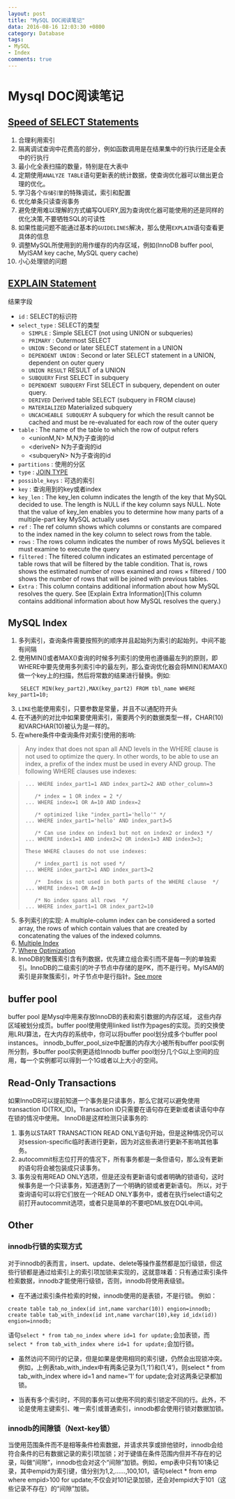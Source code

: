 ```yaml
---
layout: post
title: "MySQL DOC阅读笔记"
data: 2016-08-16 12:03:30 +0800
category: Database
tags:
- MySQL
- Index
comments: true
---
```



# Mysql DOC阅读笔记

## [Speed of SELECT Statements](http://dev.mysql.com/doc/refman/5.7/en/select-speed.html)

1. 合理利用索引
2. 隔离调试查询中花费高的部分，例如函数调用是在结果集中的行执行还是全表中的行执行
3. 最小化全表扫描的数量，特别是在大表中
4. 定期使用`ANALYZE TABLE`语句更新表的统计数据，使查询优化器可以做出更合理的优化。
5. 学习各个`存储引擎`的特殊调试，索引和配置
6. 优化单条只读查询事务
7. 避免使用难以理解的方式编写QUERY,因为查询优化器可能使用的还是同样的优化决策,不要牺牲SQL的可读性
8. 如果性能问题不能通过基本的`GUIDELINES`解决，那么使用`EXPLAIN`语句查看更具体的信息
9. 调整MySQL所使用到的用作缓存的内存区域，例如(InnoDB buffer pool, MyISAM key cache, MySQL query cache)
10. 小心处理锁的问题 

## [EXPLAIN Statement](http://dev.mysql.com/doc/refman/5.7/en/explain-output.html)
结果字段

* `id` : SELECT的标识符
* `select_type` : SELECT的类型
	* `SIMPLE` : Simple SELECT (not using UNION or subqueries)
	* `PRIMARY` : Outermost SELECT
	* `UNION` : Second or later SELECT statement in a UNION
	* `DEPENDENT UNION` : Second or later SELECT statement in a UNION, dependent on outer query
	* `UNION RESULT`       RESULT of a UNION
	* `SUBQUERY`  			First SELECT in subquery
	* `DEPENDENT SUBQUERY`    	First SELECT in subquery, dependent on outer query.
	* `DERIVED`   		Derived table SELECT (subquery in FROM clause)
	* `MATERIALIZED`    		Materialized subquery
	* `UNCACHEABLE SUBQUERY`  		A subquery for which the result cannot be cached and must be re-evaluated for each row of the outer query
* `table` : The name of the table to which the row of output refers
	* \<unionM,N> M,N为子查询的id
	* \<deriveN>  N为子查询的id
	* \<subqueryN> 	N为子查询的id
* `partitions` : 使用的分区
* `type` : [JOIN TYPE](http://dev.mysql.com/doc/refman/5.7/en/explain-output.html#explain-join-types) 
* `possible_keys` : 可选的索引
* `key` : 查询用到的key或者index
* `key_len` : The key_len column indicates the length of the key that MySQL decided to use. The length is NULL if the key column says NULL. Note that the value of key_len enables you to determine how many parts of a multiple-part key MySQL actually uses
* `ref` : The ref column shows which columns or constants are compared to the index named in the key column to select rows from the table. 
* `rows` : The rows column indicates the number of rows MySQL believes it must examine to execute the query
* `filtered` : The filtered column indicates an estimated percentage of table rows that will be filtered by the table condition. That is, rows shows the estimated number of rows examined and rows × filtered / 100 shows the number of rows that will be joined with previous tables. 
* `Extra` : This column contains additional information about how MySQL resolves the query. See [Explain Extra Information](This column contains additional information about how MySQL resolves the query.)

## MySQL Index

1. 多列索引，查询条件需要按照列的顺序并且起始列为索引的起始列，中间不能有间隔
2. 使用MIN()或者MAX()查询的时候多列索引的使用也遵循最左列的原则，即WHERE中要先使用多列索引中的最左列，那么查询优化器会将MIN()和MAX()做一个key上的扫描，然后将常数的结果进行替换。例如:
```
	SELECT MIN(key_part2),MAX(key_part2) FROM tbl_name WHERE key_part1=10;
```

3. `LIKE`也能使用索引，只要参数是常量，并且不以通配符开头
4. 在不通列的对比中如果要使用索引，需要两个列的数据类型一样，CHAR(10)和VARCHAR(10)被认为是一样的。
5. 在where条件中查询条件对索引使用的影响:
 
 > Any index that does not span all AND levels in the WHERE clause is not used to optimize the query. In other words, to be able to use an index, a prefix of the index must be used in every AND group.
 > The following WHERE clauses use indexes:
 
 > ```
 > ... WHERE index_part1=1 AND index_part2=2 AND other_column=3
 >
 >    /* index = 1 OR index = 2 */
 >... WHERE index=1 OR A=10 AND index=2
 >
 >    /* optimized like "index_part1='hello'" */
 >... WHERE index_part1='hello' AND index_part3=5
 >
 >    /* Can use index on index1 but not on index2 or index3 */
 >... WHERE index1=1 AND index2=2 OR index1=3 AND index3=3;
 >
 >These WHERE clauses do not use indexes:
 >
 >    /* index_part1 is not used */
 >... WHERE index_part2=1 AND index_part3=2
 >
 >    /*  Index is not used in both parts of the WHERE clause  */
 >... WHERE index=1 OR A=10
 >
 >    /* No index spans all rows  */
 >... WHERE index_part1=1 OR index_part2=10
 >```

5. 多列索引的实现: A multiple-column index can be considered a sorted array, the rows of which contain values that are created by concatenating the values of the indexed columns. 
6. [Multiple Index](http://dev.mysql.com/doc/refman/5.7/en/multiple-column-indexes.html)
7. [Where Optimization](http://dev.mysql.com/doc/refman/5.7/en/where-optimizations.html)
8. InnoDB的聚簇索引含有列数据，优先建立组合索引而不是每一列的单独索引。InnoDB的二级索引的叶子节点中存储的是PK，而不是行号。MyISAM的索引是非聚簇索引，叶子节点中是行指针。[See more](http://www.cnblogs.com/hustcat/archive/2009/10/28/1591648.html)


## buffer pool
 buffer pool 是Mysql中用来存放InnoDB的表和索引数据的内存区域， 这些内存区域被划分成页。buffer pool使用使用linked list作为pages的实现。页的交换使用LRU算法，在大内存的系统中，你可以将buffer pool划分成多个buffer pool instances。 innodb\_buffer\_pool_size中配置的内存大小被所有buffer pool实例所分割，多buffer pool实例更适给Innodb buffer pool划分几个G以上空间的应用，每一个实例都可以得到一个1G或者以上大小的空间。

## Read-Only Transactions
如果InnoDB可以提前知道一个事务是只读事务，那么它就可以避免使用transaction ID(TRX_ID)。Transaction ID只需要在语句存在更新或者读语句中存在锁的情况中使用。
InnoDB是这样检测只读事务的:

1. 事务以START TRANSACTION READ ONLY语句开始，但是这种情况仍可以对session-specific临时表进行更新，因为对这些表进行更新不影响其他事务。
2. autocommit标志位打开的情况下，所有事务都是一条但语句，那么没有更新的语句将会被包装成只读事务。
3. 事务没有用READ ONLY选项，但是还没有更新语句或者明确的锁语句，这时候事务是一个只读事务，知道遇到了一个明确的锁或者更新语句。
所以，对于查询语句可以将它们放在一个READ ONLY事务中，或者在执行select语句之前打开autocommit选项，或者只是简单的不要吧DML放在DQL中间。

## Other
###  innodb行锁的实现方式

 对于innodb的表而言，insert、update、delete等操作虽然都是加行级锁，但这些行锁都是通过给索引上的索引项加锁来实现的，这就意味着：只有通过索引条件检索数据，innodb才能使用行级锁，否则，innodb将使用表级锁。
 * 在不通过索引条件检索的时候，innodb使用的是表锁，不是行锁。
例如：

 ```
 create table tab_no_index(id int,name varchar(10)) engion=innodb;
 create table tab_with_index(id int,name varchar(10),key id_idx(id)) engion=innodb;
 ```
语句`select * from tab_no_index where id=1 for update;`会加表锁，而`select * from tab_with_index where id=1 for update;`会加行锁。

 * 虽然访问不同行的记录，但是如果是使用相同的索引键，仍然会出现锁冲突。
例如，上例表tab\_with\_index中有两条记录为(1,’1’)和(1,’4’)，则select * from tab_with_index where id=1 and name=’1’ for update;会对这两条记录都加锁。

 * 当表有多个索引时，不同的事务可以使用不同的索引锁定不同的行。此外，不论是使用主键索引、唯一索引或普通索引，innodb都会使用行锁对数据加锁。

###  innodb的间隙锁（Next-key锁）
当使用范围条件而不是相等条件检索数据，并请求共享或排他锁时，innodb会给符合条件的已有数据记录的索引项加锁；对于键值在条件范围内但并不存在的记录，叫做“间隙”，innodb也会对这个“间隙”加锁。例如，emp表中只有101条记录，其中empid为索引键，值分别为1,2,……,100,101，语句select * from emp where empid>100 for update;不仅会对101记录加锁，还会对empid大于101（这些记录不存在）的“间隙”加锁。
